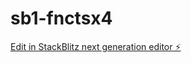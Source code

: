 # sb1-fnctsx4

[Edit in StackBlitz next generation editor ⚡️](https://stackblitz.com/~/github.com/saurav389/sb1-fnctsx4)